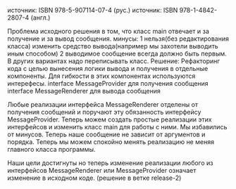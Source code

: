 источник: ISBN 978-5-907114-07-4 (рус.)
источник: ISBN 978-1-4842-2807-4 (англ.)

Проблема исходного решения в том, что класс main отвечает и за 
получение и за вывод сообщения.
минусы: 
1 нельзя(без редактирования класса) изменить средство вывода(например мы захотели выводить иным способом) 
2 выводимое сообщение всегда должно быть первым. В других вариантах надо переписывать класс.
Решение:
Рефакторинг кода с целью вынесения логики вывода и получения в отдельные компоненты.
Для гибкости в этих компонентах используются интерефесы. 
interface MessageProvider для получения сообщения  
interface MessageRenderer для вывода сообщения 

Любые реализации интерфейса MessageRenderer отделены от получения сообщений и поручают
эту обязанность интерфейсу MessageProvider. 
Теперь можем создать простые реализации этих интерфейсов и изменить класс main для работы с ними. 
Мы избавились от минусов. Теперь наше сообщение не зависит от аргументов и порядка.
Теперь мы можем спокойно менять реализацию не меняя главного класса программы.

Наши цели достигнуты но теперь изменение реализации любого из интерфейсов MessageRenderer или MessageProvider означает 
изменение в исходном коде. (решение в ветке release-2)